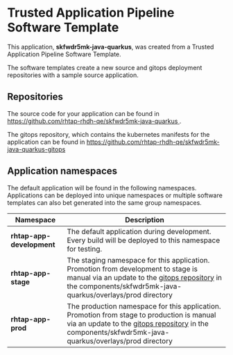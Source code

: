 # Trusted Application Pipeline Software Template

This application, **skfwdr5mk-java-quarkus**, was created from a Trusted Application Pipeline Software Template.

The software templates create a new source and gitops deployment repositories with a sample source application. 

## Repositories

The source code for your application can be found in [https://github.com/rhtap-rhdh-qe/skfwdr5mk-java-quarkus ](https://github.com/rhtap-rhdh-qe/skfwdr5mk-java-quarkus ).
 
The gitops repository, which contains the kubernetes manifests for the application can be found in 
[https://github.com/rhtap-rhdh-qe/skfwdr5mk-java-quarkus-gitops ](https://github.com/rhtap-rhdh-qe/skfwdr5mk-java-quarkus-gitops ) 

## Application namespaces 

The default application will be found in the following namespaces. Applications can be deployed into unique namespaces or multiple software templates can also bet generated into the same group namespaces.  

|  Namespace   |  Description   |  
| -------- | -------- |   
| **rhtap-app-development** | The default application during development. Every build will be deployed to this namespace for testing. | 
| **rhtap-app-stage** | The staging namespace for this application. Promotion from development to stage is manual via an update to the [gitops repository](https://github.com/rhtap-rhdh-qe/skfwdr5mk-java-quarkus-gitops ) in the components/skfwdr5mk-java-quarkus/overlays/prod directory |  
| **rhtap-app-prod** | The production namespace for this application. Promotion from stage to production is manual via an update to the [gitops repository](https://github.com/rhtap-rhdh-qe/skfwdr5mk-java-quarkus-gitops ) in the components/skfwdr5mk-java-quarkus/overlays/prod directory | 